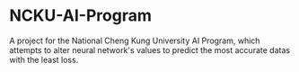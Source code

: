 # NCKU-AI-Program
A project for the National Cheng Kung University AI Program, which attempts to alter neural network's values to predict the most accurate datas with the least loss.
